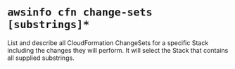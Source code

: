 # `awsinfo cfn change-sets [substrings]*`

List and describe all CloudFormation ChangeSets for a specific Stack including the changes they will perform. 
It will select the Stack that contains all supplied substrings.